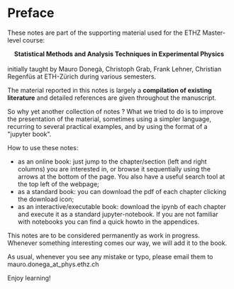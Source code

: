 # Preface

These notes are part of the supporting material used for the ETHZ Master-level course:  
<div style="text-align: center">
<strong>Statistical Methods and Analysis Techniques in Experimental Physics</strong>
</div>
<br>
initially taught by Mauro Doneg&agrave;, Christoph Grab, Frank Lehner, Christian Regenf&uuml;s at ETH-Z&uuml;rich during various semesters.

The material reported in this notes is largely a **compilation of existing literature** and detailed references are given throughout the manuscript. 

So why yet another collection of notes ? What we tried to do is to improve the presentation of the material, sometimes using a simpler language, recurring to several practical examples, and by using the format of a "jupyter book".


How to use these notes:
- as an online book: just jump to the chapter/section (left and right columns) you are interested in, or browse it sequentially using the arrows at the bottom of the page. You also have a useful search tool at the top left of the webpage;
- as a standard book: you can download the pdf of each chapter clicking the download icon;
- as an interactive/executable book: download the ipynb of each chapter and execute it as a standard jupyter-notebook. If you are not familiar with notebooks you can find a quick howto in the appendices.

This notes are to be considered permanently as work in progress. Whenever something interesting comes our way, we will add it to the book.

As usual, whenever you see any mistake or typo, please email them to mauro.donega_at_phys.ethz.ch

Enjoy learning!



